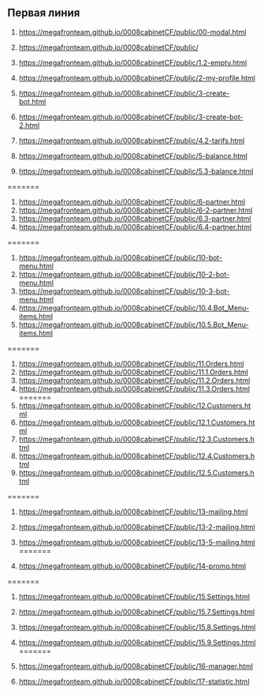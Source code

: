 ## Первая линия
1.  <https://megafronteam.github.io/0008cabinetCF/public/00-modal.html>
2. <https://megafronteam.github.io/0008cabinetCF/public/>
3. <https://megafronteam.github.io/0008cabinetCF/public/1.2-empty.html>
4. <https://megafronteam.github.io/0008cabinetCF/public/2-my-profile.html>
5. <https://megafronteam.github.io/0008cabinetCF/public/3-create-bot.html>
6. <https://megafronteam.github.io/0008cabinetCF/public/3-create-bot-2.html>
7. <https://megafronteam.github.io/0008cabinetCF/public/4.2-tarifs.html>
   
1. <https://megafronteam.github.io/0008cabinetCF/public/5-balance.html>
1.  <https://megafronteam.github.io/0008cabinetCF/public/5.3-balance.html>
    
=======
1. <https://megafronteam.github.io/0008cabinetCF/public/6-partner.html>
1. <https://megafronteam.github.io/0008cabinetCF/public/6-2-partner.html>
1. <https://megafronteam.github.io/0008cabinetCF/public/6.3-partner.html>
1. <https://megafronteam.github.io/0008cabinetCF/public/6.4-partner.html>
    
=======
1.  <https://megafronteam.github.io/0008cabinetCF/public/10-bot-menu.html>
1.  <https://megafronteam.github.io/0008cabinetCF/public/10-2-bot-menu.html>
1.  <https://megafronteam.github.io/0008cabinetCF/public/10-3-bot-menu.html>
1.  <https://megafronteam.github.io/0008cabinetCF/public/10.4.Bot_Menu-items.html>
1.  <https://megafronteam.github.io/0008cabinetCF/public/10.5.Bot_Menu-items.html>
    
=======
1. <https://megafronteam.github.io/0008cabinetCF/public/11.Orders.html>
1. <https://megafronteam.github.io/0008cabinetCF/public/11.1.Orders.html>
1. <https://megafronteam.github.io/0008cabinetCF/public/11.2.Orders.html>
1. <https://megafronteam.github.io/0008cabinetCF/public/11.3.Orders.html>
=======
1.  <https://megafronteam.github.io/0008cabinetCF/public/12.Customers.html>
1.  <https://megafronteam.github.io/0008cabinetCF/public/12.1.Customers.html>
1.  <https://megafronteam.github.io/0008cabinetCF/public/12.3.Customers.html>
1.  <https://megafronteam.github.io/0008cabinetCF/public/12.4.Customers.html>
1.  <https://megafronteam.github.io/0008cabinetCF/public/12.5.Customers.html>

=======
1.  <https://megafronteam.github.io/0008cabinetCF/public/13-mailing.html>
1.  <https://megafronteam.github.io/0008cabinetCF/public/13-2-mailing.html>
1.  <https://megafronteam.github.io/0008cabinetCF/public/13-5-mailing.html>
=======
    
1.  <https://megafronteam.github.io/0008cabinetCF/public/14-promo.html>

=======
1.  <https://megafronteam.github.io/0008cabinetCF/public/15.Settings.html>
1.  <https://megafronteam.github.io/0008cabinetCF/public/15.7.Settings.html>
1.  <https://megafronteam.github.io/0008cabinetCF/public/15.8.Settings.html>
1.  <https://megafronteam.github.io/0008cabinetCF/public/15.9.Settings.html>
=======

1.  <https://megafronteam.github.io/0008cabinetCF/public/16-manager.html>
1.  <https://megafronteam.github.io/0008cabinetCF/public/17-statistic.html>